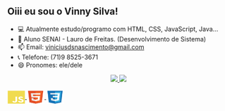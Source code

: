 ## Oiii eu sou o Vinny Silva!

- 💻 Atualmente estudo/programo com HTML, CSS, JavaScript, Java...
- 🎒 Aluno SENAI - Lauro de Freitas. (Desenvolvimento de Sistema)
- 📫 Email: viniciusdsnascimento@gmail.com
- 📞 Telefone: (71)9 8525-3671
- 😄 Pronomes: ele/dele
<div align="center">
  <a href="https://github.com/VinnyGomesz">
  <img height="180em" src="https://github-readme-stats.vercel.app/api?username=VinnyGomesz&show_icons=true&theme=dark&include_all_commits=true&count_private=true"/>  
  <img height="180em" src="https://github-readme-stats.vercel.app/api/top-langs/?username=VinnyGomesz&layout=compact&langs_count=7&theme=dark"/>
</div>
  <div style="display: inline_block"><br>
    <img align="center" alt="Vinny-Js" height="30" width="40" src="https://raw.githubusercontent.com/devicons/devicon/master/icons/javascript/javascript-plain.svg">
  <img align="center" alt="Vinny-HTML" height="30" width="40" src="https://raw.githubusercontent.com/devicons/devicon/master/icons/html5/html5-original.svg">
  <img align="center" alt="Vinny-CSS" height="30" width="40" src="https://raw.githubusercontent.com/devicons/devicon/master/icons/css3/css3-original.svg">
  </div>
